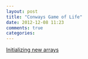 ```yaml
---
layout: post
title: "Conways Game of Life"
date: 2012-12-08 11:23
comments: true
categories: 
---
```


[Initializing new arrays](http://stackoverflow.com/questions/1720932/create-two-dimensional-arrays-and-access-sub-arrays-in-ruby)